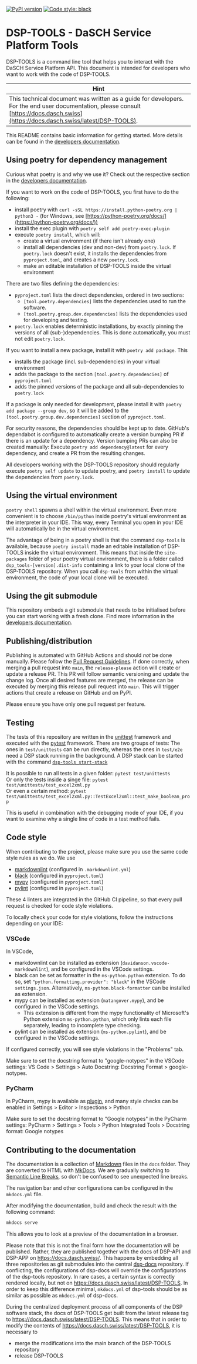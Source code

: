 [![PyPI version](https://badge.fury.io/py/dsp-tools.svg)](https://badge.fury.io/py/dsp-tools)
[![Code style: black](https://img.shields.io/badge/code%20style-black-000000.svg)](https://github.com/psf/black)

# DSP-TOOLS - DaSCH Service Platform Tools

DSP-TOOLS is a command line tool that helps you to interact with the DaSCH Service Platform API. 
This document is intended for developers who want to work with the code of DSP-TOOLS. 

| <center>Hint</center>                                                                                                                                                                |
|:-------------------------------------------------------------------------------------------------------------------------------------------------------------------------------------|
| This technical document was written as a guide for developers. For the end user documentation, please consult [https://docs.dasch.swiss](https://docs.dasch.swiss/latest/DSP-TOOLS). |

This README contains basic information for getting started. 
More details can be found in the 
[developers documentation](https://docs.dasch.swiss/latest/DSP-TOOLS/developers/index/).



## Using poetry for dependency management

Curious what poetry is and why we use it? 
Check out the respective section in the
[developers documentation](https://docs.dasch.swiss/latest/DSP-TOOLS/developers/packaging/).

If you want to work on the code of DSP-TOOLS, you first have to do the following:

- install poetry with `curl -sSL https://install.python-poetry.org | python3 -` 
  (for Windows, see [https://python-poetry.org/docs/](https://python-poetry.org/docs/))
- install the exec plugin with `poetry self add poetry-exec-plugin`
- execute `poetry install`, which will: 
    - create a virtual environment (if there isn't already one) 
    - install all dependencies (dev and non-dev) from `poetry.lock`. 
      If `poetry.lock` doesn't exist, 
      it installs the dependencies from `pyproject.toml`, 
      and creates a new `poetry.lock`.
    - make an editable installation of DSP-TOOLS inside the virtual environment

There are two files defining the dependencies:

- `pyproject.toml` lists the direct dependencies, ordered in two sections:
    - `[tool.poetry.dependencies]` lists the dependencies used to run the software.
    - `[tool.poetry.group.dev.dependencies]` lists the dependencies used for developing and testing.
- `poetry.lock` enables deterministic installations, 
  by exactly pinning the versions of all (sub-)dependencies. 
  This is done automatically, you must not edit `poetry.lock`.

If you want to install a new package, 
install it with `poetry add package`. This 

- installs the package (incl. sub-dependencies) in your virtual environment
- adds the package to the section `[tool.poetry.dependencies]` of `pyproject.toml`
- adds the pinned versions of the package and all sub-dependencies to `poetry.lock`

If a package is only needed for development, 
please install it with `poetry add package --group dev`,
so it will be added to the `[tool.poetry.group.dev.dependencies]` section of `pyproject.toml`.

For security reasons, the dependencies should be kept up to date.
GitHub's dependabot is configured to automatically create a version bumping PR 
if there is an update for a dependency.
Version bumping PRs can also be created manually: 
Execute `poetry add dependency@latest` for every dependency,
and create a PR from the resulting changes.

All developers working with the DSP-TOOLS repository should regularly execute `poetry self update` to update poetry, 
and `poetry install` to update the dependencies from `poetry.lock`.



## Using the virtual environment

`poetry shell` spawns a shell within the virtual environment. 
Even more convenient is to choose `/bin/python` inside poetry's virtual environment as the interpreter in your IDE.
This way, every Terminal you open in your IDE will automatically be in the virtual environment.

The advantage of being in a poetry shell is that the command `dsp-tools` is available, 
because `poetry install` made an editable installation of DSP-TOOLS inside the virtual environment. 
This means that inside the `site-packages` folder of your poetry virtual environment, 
there is a folder called `dsp_tools-[version].dist-info` 
containing a link to your local clone of the DSP-TOOLS repository. 
When you call `dsp-tools` from within the virtual environment, 
the code of your local clone will be executed.



## Using the git submodule

This repository embeds a git submodule that needs to be initialised before you can start working with a fresh clone. 
Find more information in the 
[developers documentation](https://docs.dasch.swiss/latest/DSP-TOOLS/developers/git-submodules/).



## Publishing/distribution

Publishing is automated with GitHub Actions and should _not_ be done manually. 
Please follow the [Pull Request Guidelines](https://docs.dasch.swiss/latest/developers/dsp/contribution/#pull-request-guidelines). 
If done correctly, when merging a pull request into `main`, 
the `release-please` action will create or update a release PR. 
This PR will follow semantic versioning and update the change log. 
Once all desired features are merged, 
the release can be executed by merging this release pull request into `main`. 
This will trigger actions that create a release on GitHub and on PyPI.

Please ensure you have only one pull request per feature.



## Testing

The tests of this repository 
are written in the [unittest](https://docs.python.org/3/library/unittest.html) framework 
and executed with the [pytest](https://docs.pytest.org) framework.
There are two groups of tests: 
The ones in `test/unittests` can be run directly, 
whereas the ones in `test/e2e` need a DSP stack running in the background.
A DSP stack can be started with the command 
[`dsp-tools start-stack`](https://docs.dasch.swiss/latest/DSP-TOOLS/cli-commands/#start-stack)

It is possible to run all tests in a given folder: `pytest test/unittests`  
Or only the tests inside a singe file: `pytest test/unittests/test_excel2xml.py`  
Or even a certain method: `pytest test/unittests/test_excel2xml.py::TestExcel2xml::test_make_boolean_prop`  

This is useful in combination with the debugging mode of your IDE, 
if you want to examine why a single line of code in a test method fails.



## Code style

When contributing to the project, 
please make sure you use the same code style rules as we do. 
We use 

- [markdownlint](https://github.com/igorshubovych/markdownlint-cli) (configured in `.markdownlint.yml`)
- [black](https://pypi.org/project/black/) (configured in `pyproject.toml`)
- [mypy](https://pypi.org/project/mypy/) (configured in `pyproject.toml`)
- [pylint](https://pypi.org/project/pylint/) (configured in `pyproject.toml`)

These 4 linters are integrated in the GitHub CI pipeline, 
so that every pull request is checked for code style violations.

To locally check your code for style violations, follow the instructions depending on your IDE:

### VSCode

In VSCode, 

- markdownlint can be installed as extension (`davidanson.vscode-markdownlint`), 
  and be configured in the  VSCode settings.
- black can be set as formatter in the `ms-python.python` extension.
  To do so, set `"python.formatting.provider": "black"` in the VSCode `settings.json`.
  Alternatively, `ms-python.black-formatter` can be installed as extension.
- mypy can be installed as extension (`matangover.mypy`), 
  and be configured in the VSCode settings.
    - This extension is different from the mypy functionality 
      of Microsoft's Python extension `ms-python.python`,
      which only lints each file separately, 
      leading to incomplete type checking.
- pylint can be installed as extension (`ms-python.pylint`), 
  and be configured in the VSCode settings.

If configured correctly, you will see style violations in the "Problems" tab.

Make sure to set the docstring format to "google-notypes" in the VSCode settings:
VS Code > Settings > Auto Docstring: Docstring Format > google-notypes.


### PyCharm

In PyCharm, mypy is available as [plugin](https://plugins.jetbrains.com/plugin/11086-mypy), 
and many style checks can be enabled in Settings > Editor > Inspections > Python.

Make sure to set the docstring format to "Google notypes" in the PyCharm settings:
PyCharm > Settings > Tools > Python Integrated Tools > Docstring format: Google notypes


## Contributing to the documentation

The documentation is a collection of [Markdown](https://en.wikipedia.org/wiki/Markdown) files in the `docs` folder.
They are converted to HTML with [MkDocs](https://pypi.org/project/mkdocs/).
We are gradually switching to [Semantic Line Breaks](https://sembr.org/),
so don't be confused to see unexpected line breaks.

The navigation bar and other configurations can be configured in the `mkdocs.yml` file.

After modifying the documentation, build and check the result with the following command:

```bash
mkdocs serve
```

This allows you to look at a preview of the documentation in a browser. 

Please note that this is not the final form how the documentation will be published.
Rather, they are published together with the docs of DSP-API and DSP-APP on <https://docs.dasch.swiss/>. 
This happens by embedding all three repositories as git submodules 
into the central [dsp-docs](https://github.com/dasch-swiss/dsp-docs) repository.
If conflicting, the configurations of dsp-docs will override the configurations of the dsp-tools repository.
In rare cases, a certain syntax is correctly rendered locally, 
but not on <https://docs.dasch.swiss/latest/DSP-TOOLS>. 
In order to keep this difference minimal, 
`mkdocs.yml` of dsp-tools should be as similar as possible as `mkdocs.yml` of dsp-docs.

During the centralized deployment process of all components of the DSP software stack,
the docs of DSP-TOOLS get built from the latest release tag to <https://docs.dasch.swiss/latest/DSP-TOOLS>.
This means that in order to modify the contents of <https://docs.dasch.swiss/latest/DSP-TOOLS>, 
it is necessary to 

- merge the modifications into the main branch of the DSP-TOOLS repository
- release DSP-TOOLS
